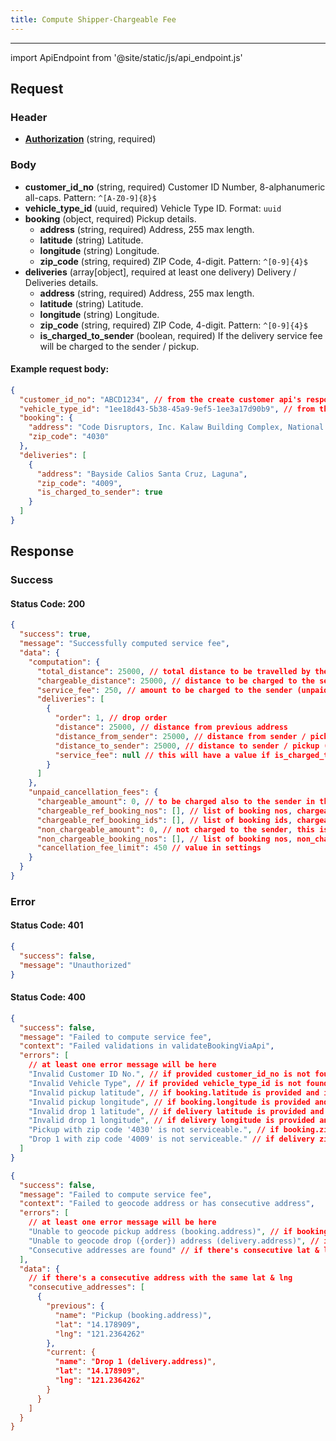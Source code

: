 ```yaml
---
title: Compute Shipper-Chargeable Fee
---
```


---

import ApiEndpoint from '@site/static/js/api_endpoint.js'

<ApiEndpoint path="/api/compute-service-fee" method="post">

## Request

### Header

- [**Authorization**](../authentication) (string, required)

### Body

- **customer_id_no** (string, required) Customer ID Number, 8-alphanumeric all-caps. Pattern: `^[A-Z0-9]{8}$`
- **vehicle_type_id** (uuid, required) Vehicle Type ID. Format: `uuid`
- **booking** (object, required) Pickup details.
  - **address** (string, required) Address, 255 max length.
  - **latitude** (string) Latitude.
  - **longitude** (string) Longitude.
  - **zip_code** (string, required) ZIP Code, 4-digit. Pattern: `^[0-9]{4}$`
- **deliveries** (array[object], required at least one delivery) Delivery / Deliveries details.
  - **address** (string, required) Address, 255 max length.
  - **latitude** (string) Latitude.
  - **longitude** (string) Longitude.
  - **zip_code** (string, required) ZIP Code, 4-digit. Pattern: `^[0-9]{4}$`
  - **is_charged_to_sender** (boolean, required) If the delivery service fee will be charged to the sender / pickup.

#### Example request body:

```json
{
  "customer_id_no": "ABCD1234", // from the create customer api's response
  "vehicle_type_id": "1ee18d43-5b38-45a9-9ef5-1ee3a17d90b9", // from the retrieve vehicle types api's response
  "booking": {
    "address": "Code Disruptors, Inc. Kalaw Building Complex, National Hwy Los Baños, Laguna 4030",
    "zip_code": "4030"
  },
  "deliveries": [
    {
      "address": "Bayside Calios Santa Cruz, Laguna",
      "zip_code": "4009",
      "is_charged_to_sender": true
    }
  ]
}
```

## Response

### Success

#### Status Code: 200

```json
{
  "success": true,
  "message": "Successfully computed service fee",
  "data": {
    "computation": {
      "total_distance": 25000, // total distance to be travelled by the rider
      "chargeable_distance": 25000, // distance to be charged to the sender
      "service_fee": 250, // amount to be charged to the sender (unpaid cancellation fees is not yet included)
      "deliveries": [
        {
          "order": 1, // drop order
          "distance": 25000, // distance from previous address
          "distance_from_sender": 25000, // distance from sender / pickup (delivery)
          "distance_to_sender": 25000, // distance to sender / pickup (rts)
          "service_fee": null // this will have a value if is_charged_to_sender = false
        }
      ]
    },
    "unpaid_cancellation_fees": {
      "chargeable_amount": 0, // to be charged also to the sender in this booking
      "chargeable_ref_booking_nos": [], // list of booking nos, chargeable_amount is computed from here
      "chargeable_ref_booking_ids": [], // list of booking ids, chargeable_amount is computed from here
      "non_chargeable_amount": 0, // not charged to the sender, this is already charged from previous ongoing booking that has not yet been paid but will be paid
      "non_chargeable_booking_nos": [], // list of booking nos, non_chargeable_amount is computed from here
      "cancellation_fee_limit": 450 // value in settings
    }
  }
}
```

### Error

#### Status Code: 401

```json
{
  "success": false,
  "message": "Unauthorized"
}
```

#### Status Code: 400

```json
{
  "success": false,
  "message": "Failed to compute service fee",
  "context": "Failed validations in validateBookingViaApi",
  "errors": [
    // at least one error message will be here
    "Invalid Customer ID No.", // if provided customer_id_no is not found
    "Invalid Vehicle Type", // if provided vehicle_type_id is not found
    "Invalid pickup latitude", // if booking.latitude is provided and invalid format
    "Invalid pickup longitude", // if booking.longitude is provided and invalid format
    "Invalid drop 1 latitude", // if delivery latitude is provided and invalid format
    "Invalid drop 1 longitude", // if delivery longitude is provided and invalid format
    "Pickup with zip code '4030' is not serviceable.", // if booking.zip_code is not in covered postal code or inactive
    "Drop 1 with zip code '4009' is not serviceable." // if delivery zip_code is not in covered postal code or inactive
  ]
}
```

```json
{
  "success": false,
  "message": "Failed to compute service fee",
  "context": "Failed to geocode address or has consecutive address",
  "errors": [
    // at least one error message will be here
    "Unable to geocode pickup address (booking.address)", // if booking's lat & lng are not provided, and the provided address cannot be geocoded
    "Unable to geocode drop ({order}) address (delivery.address)", // if delivery's lat & lng are not provided, and the provided address cannot be geocoded
    "Consecutive addresses are found" // if there's consecutive lat & lng
  ],
  "data": {
    // if there's a consecutive address with the same lat & lng
    "consecutive_addresses": [
      {
        "previous": {
          "name": "Pickup (booking.address)",
          "lat": "14.178909",
          "lng": "121.2364262"
        },
        "current: {
          "name": "Drop 1 (delivery.address)",
          "lat": "14.178909",
          "lng": "121.2364262"
        }
      }
    ]
  }
}
```

</ApiEndpoint>
